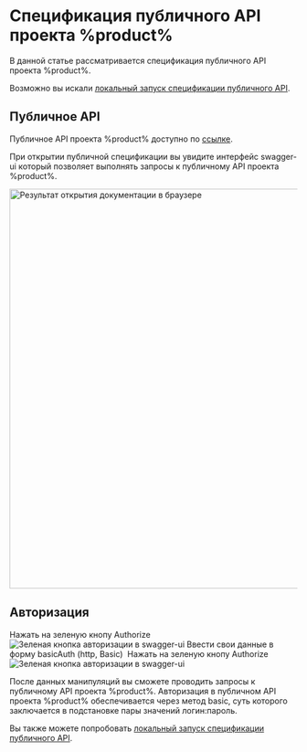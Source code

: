 # Спецификация публичного API проекта %product%

В данной статье рассматривается спецификация публичного API проекта %product%.

<tip>
    Возможно вы искали <a href="local-setup.md">локальный запуск спецификации публичного API</a>.
</tip>


## Публичное API

Публичное API проекта %product% доступно по <a href="https://auto-base.github.io/specs/">ссылке</a>.

При открытии публичной спецификации вы увидите интерфейс swagger-ui который позволяет выполнять запросы к публичному API проекта %product%.

<img src="swagger-ui-result.png" alt="Результат открытия документации в браузере" width="700"/>


## Авторизация

<procedure title="Для авторизации в публичном API проекта %product% необходимо:" id="для_авторизации_в_публичном_api_проекта_product_необходимо_">
<step>
    Нажать на зеленую кнопу Authorize
    <img src="authorize-swagger-ui-button.png" alt="Зеленая кнопка авторизации в swagger-ui"/>
</step>
<step>
    Ввести свои данные в форму basicAuth (http, Basic)
    <img src="authorize-swagger-ui-basic-auth-form.png" alt=""/>
</step>
<step>
    Нажать на зеленую кнопу Authorize
    <img src="authorize-swagger-ui-button-result.png" alt="Зеленая кнопка авторизации в swagger-ui"/>
</step>

После данных манипуляций вы сможете проводить запросы к публичному API проекта %product%.
Авторизация в публичном API проекта %product% обеспечивается через метод basic, суть которого заключается в подстановке пары значений логин:пароль.
</procedure>

<tip>
    Вы также можете попробовать <a href="local-setup.md">локальный запуск спецификации публичного API</a>.
</tip>
